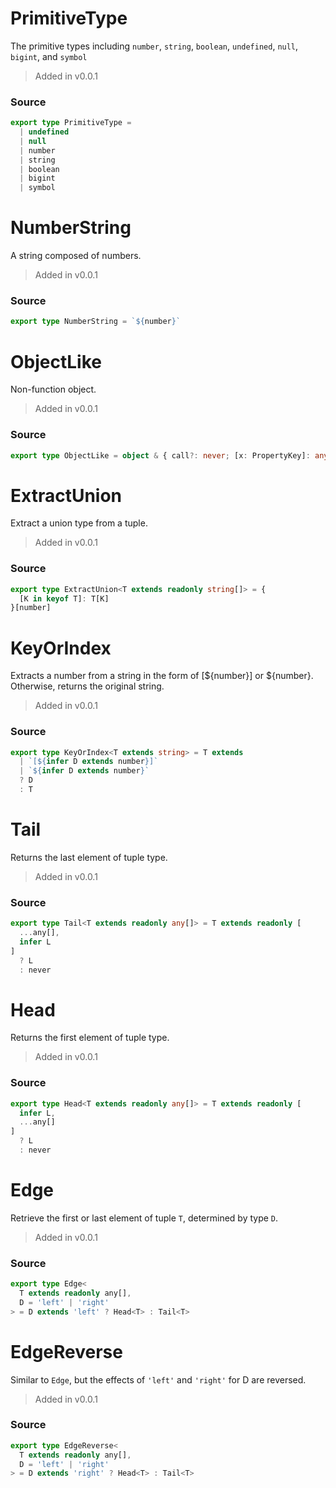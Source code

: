 # PrimitiveType
      
The primitive types including `number`, `string`, `boolean`, `undefined`, `null`, `bigint`, and `symbol`

> Added in v0.0.1



### Source

```typescript
export type PrimitiveType =
  | undefined
  | null
  | number
  | string
  | boolean
  | bigint
  | symbol


```
# NumberString
      
A string composed of numbers.

> Added in v0.0.1



### Source

```typescript
export type NumberString = `${number}`


```
# ObjectLike
      
Non-function object.

> Added in v0.0.1



### Source

```typescript
export type ObjectLike = object & { call?: never; [x: PropertyKey]: any }

```
# ExtractUnion
      
Extract a union type from a tuple.

> Added in v0.0.1



### Source

```typescript
export type ExtractUnion<T extends readonly string[]> = {
  [K in keyof T]: T[K]
}[number]


```
# KeyOrIndex
      
Extracts a number from a string in the form of [${number}] or ${number}. Otherwise, returns the original string.

> Added in v0.0.1



### Source

```typescript
export type KeyOrIndex<T extends string> = T extends
  | `[${infer D extends number}]`
  | `${infer D extends number}`
  ? D
  : T


```
# Tail
      
Returns the last element of tuple type.

> Added in v0.0.1



### Source

```typescript
export type Tail<T extends readonly any[]> = T extends readonly [
  ...any[],
  infer L
]
  ? L
  : never


```
# Head
      
Returns the first element of tuple type.

> Added in v0.0.1



### Source

```typescript
export type Head<T extends readonly any[]> = T extends readonly [
  infer L,
  ...any[]
]
  ? L
  : never


```
# Edge
      
Retrieve the first or last element of tuple `T`, determined by type `D`.

> Added in v0.0.1



### Source

```typescript
export type Edge<
  T extends readonly any[],
  D = 'left' | 'right'
> = D extends 'left' ? Head<T> : Tail<T>


```
# EdgeReverse
      
Similar to `Edge`, but the effects of `'left'` and `'right'` for D are reversed.

> Added in v0.0.1



### Source

```typescript
export type EdgeReverse<
  T extends readonly any[],
  D = 'left' | 'right'
> = D extends 'right' ? Head<T> : Tail<T>

```